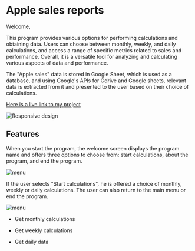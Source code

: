 # Apple sales reports

Welcome,  

This program provides various options for performing calculations and obtaining data. Users can choose between monthly, weekly, and daily calculations, and access a range of specific metrics related to sales and performance. Overall, it is a versatile tool for analyzing and calculating various aspects of data and performance.

The "Apple sales" data is stored in Google Sheet, which is used as a database, and using Google's APIs for Gdrive and Google sheets, relevant data is extracted from it and presented to the user based on their choice of calculations. 

[Here is a live link to my project](https://apple-sales-report-6a3868d388e4.herokuapp.com/)


![Responsive design](https://res.cloudinary.com/dsmrhqdnv/image/upload/v1695908616/apple-sales/responsive_cepgvv.jpg)

## Features

When you start the program, the welcome screen displays the program name and offers three options to choose from: start calculations, about the program, and end the program.

![menu](https://res.cloudinary.com/dsmrhqdnv/image/upload/v1695909539/apple-sales/1_option_l1b0mj.jpg)

If the user selects "Start calculations", he is offered a choice of monthly, weekly or daily calculations. The user can also return to the main menu or end the program.

![menu](https://res.cloudinary.com/dsmrhqdnv/image/upload/v1695909254/apple-sales/2_option_v764zm.jpg)

- Get monthly calculations

- Get weekly calculations
- Get daily data